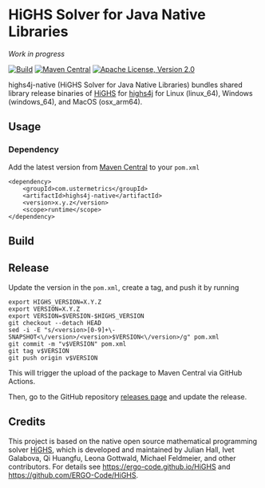 # HiGHS Solver for Java Native Libraries

*Work in progress*

[![Build](https://github.com/atraplet/highs4j-native/actions/workflows/build.yml/badge.svg)](https://github.com/atraplet/highs4j-native/actions/workflows/build.yml)
[![Maven Central](https://img.shields.io/maven-central/v/com.ustermetrics/highs4j-native)](https://central.sonatype.com/artifact/com.ustermetrics/highs4j-native)
[![Apache License, Version 2.0](https://img.shields.io/badge/License-Apache_2.0-blue.svg)](https://github.com/atraplet/highs4j-native/blob/master/LICENSE)

highs4j-native (HiGHS Solver for Java Native Libraries) bundles shared library release binaries
of [HiGHS](https://ergo-code.github.io/HiGHS) for [highs4j](https://github.com/atraplet/highs4j) for Linux (linux_64),
Windows (windows_64), and MacOS (osx_arm64).

## Usage

### Dependency

Add the latest version from [Maven Central](https://central.sonatype.com/artifact/com.ustermetrics/highs4j-native) to
your `pom.xml`

```
<dependency>
    <groupId>com.ustermetrics</groupId>
    <artifactId>highs4j-native</artifactId>
    <version>x.y.z</version>
    <scope>runtime</scope>
</dependency>
```

## Build

## Release

Update the version in the `pom.xml`, create a tag, and push it by running

```
export HIGHS_VERSION=X.Y.Z
export VERSION=X.Y.Z
export VERSION=$VERSION-$HIGHS_VERSION
git checkout --detach HEAD
sed -i -E "s/<version>[0-9]+\-SNAPSHOT<\/version>/<version>$VERSION<\/version>/g" pom.xml
git commit -m "v$VERSION" pom.xml
git tag v$VERSION
git push origin v$VERSION
```

This will trigger the upload of the package to Maven Central via GitHub Actions.

Then, go to the GitHub repository [releases page](https://github.com/atraplet/highs4j-native/releases) and update the
release.

## Credits

This project is based on the native open source mathematical programming
solver [HiGHS](https://ergo-code.github.io/HiGHS), which is developed and maintained by Julian Hall, Ivet Galabova, Qi
Huangfu, Leona Gottwald, Michael Feldmeier, and other contributors. For details see https://ergo-code.github.io/HiGHS
and https://github.com/ERGO-Code/HiGHS.
